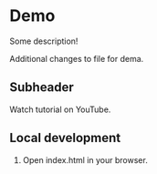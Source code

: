 # Demo

Some description!

Additional changes to file for dema.

## Subheader

Watch tutorial on YouTube.

## Local development

1. Open index.html in your browser.
